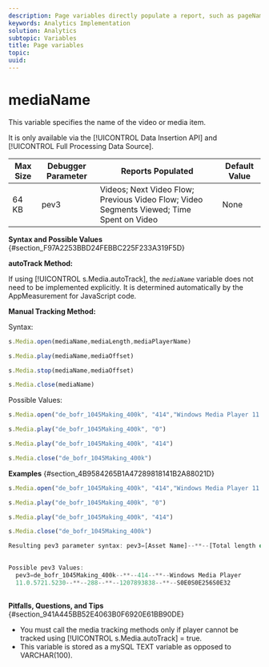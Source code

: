 ```yaml
---
description: Page variables directly populate a report, such as pageName, List Props, List Variables, and so on.
keywords: Analytics Implementation
solution: Analytics
subtopic: Variables
title: Page variables
topic:
uuid:
---
```


# mediaName

This variable specifies the name of the video or media item.


<!-- 

mediaName.xml

 -->

It is only available via the [!UICONTROL Data Insertion API] and [!UICONTROL Full Processing Data Source].

|  Max Size  | Debugger Parameter  | Reports Populated  | Default Value  |
|---|---|---|---|
|  64 KB  | pev3  | Videos; Next Video Flow; Previous Video Flow; Video Segments Viewed; Time Spent on Video  | None  |

**Syntax and Possible Values** {#section_F97A2253BBD24FEBBC225F233A319F5D}

**autoTrack Method:**

If using [!UICONTROL s.Media.autoTrack], the *`mediaName`* variable does not need to be implemented explicitly. It is determined automatically by the AppMeasurement for JavaScript code.

**Manual Tracking Method:**

Syntax:

```js
s.Media.open(mediaName,mediaLength,mediaPlayerName) 

```

```js
s.Media.play(mediaName,mediaOffset)
```

```js
s.Media.stop(mediaName,mediaOffset)
```

```js
s.Media.close(mediaName)
```

Possible Values:

```js
s.Media.open("de_bofr_1045Making_400k", "414","Windows Media Player 11.0.5721.5230")
```

```js
s.Media.play("de_bofr_1045Making_400k", "0")
```

```js
s.Media.play("de_bofr_1045Making_400k", "414")
```

```js
s.Media.close("de_bofr_1045Making_400k")
```

**Examples** {#section_4B9584265B1A47289818141B2A88021D}

```js
s.Media.open("de_bofr_1045Making_400k", "414","Windows Media Player 11.0.5721.5230") 

```

```js
s.Media.play("de_bofr_1045Making_400k", "0")
```

```js
s.Media.play("de_bofr_1045Making_400k", "414")
```

```js
s.Media.close("de_bofr_1045Making_400k")
```

```js
Resulting pev3 parameter syntax: pev3=[Asset Name]--**--[Total length of asset]--**--[Player name]--**--[Total seconds consumed]--**--[Timestamp]--**--[Chronological record of all starts and stops along with accompanying markers]  
  
```

```js
Possible pev3 Values: 
  pev3=de_bofr_1045Making_400k--**--414--**--Windows Media Player 
  11.0.5721.5230--**--288--**--1207893838--**--S0E0S0E256S0E32  
  
```

**Pitfalls, Questions, and Tips** {#section_941A445BB52E4063B0F6920E61BB90DE}

* You must call the media tracking methods only if player cannot be tracked using [!UICONTROL s.Media.autoTrack] = true.
* This variable is stored as a mySQL TEXT variable as opposed to VARCHAR(100).
